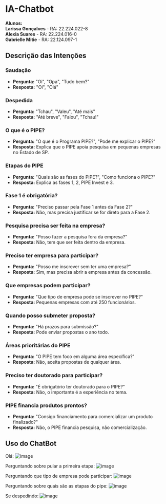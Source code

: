 # IA-Chatbot

**Alunos:**  
**Larissa Gonçalves** - RA: 22.224.022-8  
**Alexia Suares** - RA: 22.224.016-0  
**Gabrielle Mitie** - RA: 22.124.097-1  


## Descrição das Intenções

### **Saudação**
- **Pergunta:** "Oi", "Opa", "Tudo bem?"
- **Resposta:** "Oi", "Olá"

### **Despedida**
- **Pergunta:** "Tchau", "Valeu", "Até mais"
- **Resposta:** "Até breve", "Falou", "Tchau!"

### **O que é o PIPE?**
- **Pergunta:** "O que é o Programa PIPE?", "Pode me explicar o PIPE?"
- **Resposta:** Explica que o PIPE apoia pesquisa em pequenas empresas no Estado de SP.

### **Etapas do PIPE**
- **Pergunta:** "Quais são as fases do PIPE?", "Como funciona o PIPE?"
- **Resposta:** Explica as fases 1, 2, PIPE Invest e 3.

### **Fase 1 é obrigatória?**
- **Pergunta:** "Preciso passar pela Fase 1 antes da Fase 2?"
- **Resposta:** Não, mas precisa justificar se for direto para a Fase 2.

### **Pesquisa precisa ser feita na empresa?**
- **Pergunta:** "Posso fazer a pesquisa fora da empresa?"
- **Resposta:** Não, tem que ser feita dentro da empresa.

### **Preciso ter empresa para participar?**
- **Pergunta:** "Posso me inscrever sem ter uma empresa?"
- **Resposta:** Sim, mas precisa abrir a empresa antes da concessão.

### **Que empresas podem participar?**
- **Pergunta:** "Que tipo de empresa pode se inscrever no PIPE?"
- **Resposta:** Pequenas empresas com até 250 funcionários.

### **Quando posso submeter proposta?**
- **Pergunta:** "Há prazos para submissão?"
- **Resposta:** Pode enviar propostas o ano todo.

### **Áreas prioritárias do PIPE**
- **Pergunta:** "O PIPE tem foco em alguma área específica?"
- **Resposta:** Não, aceita propostas de qualquer área.

### **Preciso ter doutorado para participar?**
- **Pergunta:** "É obrigatório ter doutorado para o PIPE?"
- **Resposta:** Não, o importante é a experiência no tema.

### **PIPE financia produtos prontos?**
- **Pergunta:** "Consigo financiamento para comercializar um produto finalizado?"
- **Resposta:** Não, o PIPE financia pesquisa, não comercialização.

## Uso do ChatBot
Olá: 
![image](https://github.com/user-attachments/assets/5de78577-52d1-4779-ba18-5210eae9e157)

Perguntando sobre pular a primeira etapa:
![image](https://github.com/user-attachments/assets/a1046564-6d97-479a-b517-ca1749d7e345)

Perguntando que tipo de empresa pode participar: 
![image](https://github.com/user-attachments/assets/73341301-e782-43a8-960a-2b2206b4ace3)

Perguntando sobre quais são as etapas do pipe:
![image](https://github.com/user-attachments/assets/45c287fd-1183-4d36-92d0-63a0078257da)

Se despedindo: 
![image](https://github.com/user-attachments/assets/0e7d970e-5c32-4fad-8706-b3c98988c21d)




